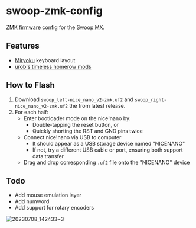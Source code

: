 # swoop-zmk-config
[ZMK firmware](https://github.com/zmkfirmware/zmk/) config for the [Swoop MX](https://github.com/jimmerricks/swoop).

## Features
- [Miryoku](https://github.com/manna-harbour/miryoku) keyboard layout
- [urob's timeless homerow mods](https://github.com/urob/zmk-config#timeless-homerow-mods)

## How to Flash
1. Download `swoop_left-nice_nano_v2-zmk.uf2` and `swoop_right-nice_nano_v2-zmk.uf2` the from latest release.
2. For each half:
    - Enter bootloader mode on the nice!nano by:
       - Double-tapping the reset button, or
       - Quickly shorting the RST and GND pins twice
    - Connect nice!nano via USB to computer
       - It should appear as a USB storage device named "NICENANO"
       - If not, try a different USB cable or port, ensuring both support data transfer
     - Drag and drop corresponding `.uf2` file onto the "NICENANO" device

## Todo
- Add mouse emulation layer
- Add numword
- Add support for rotary encoders

![20230708_142433~3](https://github.com/snicklepickles/zmk-config/assets/95944530/c672fa21-72d3-48e2-bc9e-026236ef4fc6)
